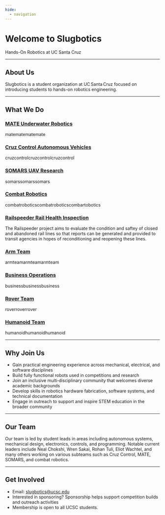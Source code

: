 ```yaml
---
hide:
  - navigation
---
```


# Welcome to Slugbotics

Hands-On Robotics at UC Santa Cruz

---

## About Us

Slugbotics is a student organization at UC Santa Cruz focused on introducing
students to hands-on robotics engineering.

---

## What We Do

### [MATE Underwater Robotics](/projects/mate)

matematematemate

### [Cruz Control Autonomous Vehicles](/projects/cruzcontrol)

cruzcontrolcruzcontrolcruzcontrol

### [SOMARS UAV Research](/projects/somars)

somarssomarssomars

### [Combat Robotics](/projects/combarrobotics)

combatroboticscombatroboticscombartobotics

### [Railspeeder Rail Health Inspection](/projects/railspeeder)

The Railspeeder project aims to evaluate the condition and saftey of closed and
abandoned rail lines so that reports can be generated and provided to transit
agencies in hopes of reconditioning and reopening these lines.

### [Arm Team](/projects/arm)

armteamarmteamarmteam

### [Business Operations](/projects/business)

businessbusinessbusiness

### [Rover Team](/projects/rover)

roverroverrover

### [Humanoid Team](/projects/humanoid)

humanoidhumanoidhumanoid

---

## Why Join Us

- Gain practical engineering experience across mechanical, electrical, and
  software disciplines
- Build fully functional robots used in competitions and research
- Join an inclusive multi‑disciplinary community that welcomes diverse academic
  backgrounds
- Develop skills in robotics hardware fabrication, software systems, and
  technical documentation
- Engage in outreach to support and inspire STEM education in the broader
  community

---

## Our Team

Our team is led by student leads in areas including autonomous systems,
mechanical design, electronics, controls, and programming. Notable current
leaders include Neal Chokshi, Wren Sakai, Rohan Tuli, Eliot Wachtel, and many
others working on various subteams such as Cruz Control, MATE, SOMARS, and
combat robotics.

---

## Get Involved

- Email: slugbotics@ucsc.edu
- Interested in sponsoring? Sponsorship helps support competition builds and
  outreach activities
- Membership is open to all UCSC students.

